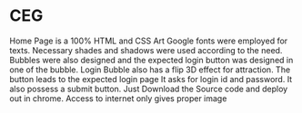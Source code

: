 # CEG
Home Page is a 100% HTML and CSS Art
Google fonts were employed for texts.
Necessary shades and shadows were used according to the need.
Bubbles were also designed and the expected login button was designed in one of the bubble.
Login Bubble also has a flip 3D effect for attraction.
The button leads to the expected login page
It asks for login id and password.
It also possess a submit button. 
Just Download the Source code and deploy out in chrome.
Access to internet only gives proper image
